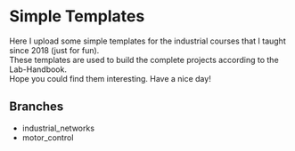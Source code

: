# Simple Templates
Here I upload some simple templates for the industrial courses that I taught since 2018 (just for fun).<br />
These templates are used to build the complete projects according to the Lab-Handbook.<br />
Hope you could find them interesting. Have a nice day!<br />
## Branches<br /> 
- industrial_networks
- motor_control
